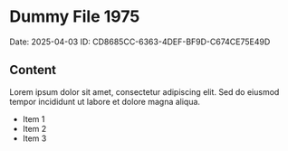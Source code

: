 # Dummy File 1975

Date: 2025-04-03
ID: CD8685CC-6363-4DEF-BF9D-C674CE75E49D

## Content

Lorem ipsum dolor sit amet, consectetur adipiscing elit.
Sed do eiusmod tempor incididunt ut labore et dolore magna aliqua.

* Item 1
* Item 2
* Item 3
